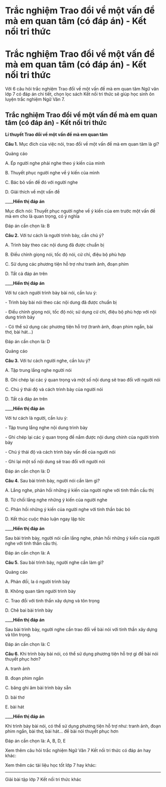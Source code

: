 # Trắc nghiệm Trao đổi về một vấn đề mà em quan tâm (có đáp án) - Kết nối tri thức

# Trắc nghiệm Trao đổi về một vấn đề mà em quan tâm (có đáp án) - Kết nối tri thức

Với 6 câu hỏi trắc nghiệm Trao đổi về một vấn đề mà em quan tâm Ngữ văn lớp 7 có đáp án chi tiết, chọn lọc sách Kết nối tri thức sẽ giúp học sinh ôn luyện trắc nghiệm Ngữ Văn 7.

## Trắc nghiệm Trao đổi về một vấn đề mà em quan tâm (có đáp án) - Kết nối tri thức

**Lí thuyết Trao đổi về một vấn đề mà em quan tâm**

**Câu 1.** Mục đích của việc nói, trao đổi về một vấn đề mà em quan tâm là gì?

Quảng cáo

A. Ép người nghe phải nghe theo ý kiến của mình

B. Thuyết phục người nghe về ý kiến của mình

C. Bác bỏ vấn đề đó với người nghe

D. Giải thích về một vấn đề

____**Hiển thị đáp án**

Mục đích nói: Thuyết phục người nghe về ý kiến của em trước một vấn đề mà em cho là quan trọng, có ý nghĩa

Đáp án cần chọn là: B

**Câu 2.** Với tư cách là người trình bày, cần chú ý?

A. Trình bày theo các nội dung đã được chuẩn bị

B. Điều chỉnh giọng nói, tốc độ nói, cử chỉ, điệu bộ phù hợp

C. Sử dụng các phương tiện hỗ trợ như tranh ảnh, đoạn phim

D. Tất cả đáp án trên

____**Hiển thị đáp án**

Với tư cách người trình bày bài nói, cần lưu ý:

\- Trình bày bài nói theo các nội dung đã được chuẩn bị

\- Điều chỉnh giọng nói, tốc độ nói; sử dụng cử chỉ, điệu bộ phù hợp với nội dung trình bày

\- Có thể sử dụng các phương tiện hỗ trợ (tranh ảnh, đoạn phim ngắn, bài thơ, bài hát…)

Đáp án cần chọn là: D

Quảng cáo

**Câu 3.** Với tư cách người nghe, cần lưu ý?

A. Tập trung lắng nghe người nói

B. Ghi chép lại các ý quan trọng và một số nội dung sẽ trao đổi với người nói

C. Chú ý thái độ và cách trình bày của người nói

D. Tất cả đáp án trên

____**Hiển thị đáp án**

Với tư cách là người, cần lưu ý:

\- Tập trung lắng nghe nội dung trình bày

\- Ghi chép lại các ý quan trọng để nắm được nội dung chính của người trình bày

\- Chú ý thái độ và cách trình bày vấn đề của người nói

\- Ghi lại một số nội dung sẽ trao đổi với người nói

Đáp án cần chọn là: D

**Câu 4.** Sau bài trình bày, người nói cần làm gì?

A. Lắng nghe, phản hồi những ý kiến của người nghe với tinh thần cầu thị

B. Từ chối lắng nghe những ý kiến của người nghe

C. Phản hồi những ý kiến của người nghe với tinh thần bác bỏ

D. Kết thúc cuộc thảo luận ngay lập tức

____**Hiển thị đáp án**

Sau bài trình bày, người nói cần lắng nghe, phản hồi những ý kiến của người nghe với tinh thần cầu thị.

Đáp án cần chọn là: A

**Câu 5.** Sau bài trình bày, người nghe cần làm gì?

Quảng cáo

A. Phản đối, la ó người trình bày

B. Không quan tâm người trình bày

C. Trao đổi với tinh thần xây dựng và tôn trọng

D. Chê bai bài trình bày

____**Hiển thị đáp án**

Sau bài trình bày, người nghe cần trao đổi về bài nói với tinh thần xây dựng và tôn trọng.

Đáp án cần chọn là: C

**Câu 6.** Khi trình bày bài nói, có thể sử dụng phương tiện hỗ trợ gì để bài nói thuyết phục hơn?

A. tranh ảnh

B. đoạn phim ngắn

C. băng ghi âm bài trình bày sẵn

D. bài thơ

E. bài hát

____**Hiển thị đáp án**

Khi trình bày bài nói, có thể sử dụng phương tiện hỗ trợ như: tranh ảnh, đoạn phim ngắn, bài thơ, bài hát... để bài nói thuyết phục hơn

Đáp án cần chọn là: A, B, D, E

Xem thêm câu hỏi trắc nghiệm Ngữ Văn 7 Kết nối tri thức có đáp án hay khác:

Xem thêm các tài liệu học tốt lớp 7 hay khác:

* * *

Giải bài tập lớp 7 Kết nối tri thức khác
